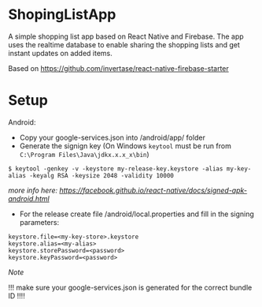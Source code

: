 # ShopingListApp

A simple shopping list app based on React Native and Firebase. The app uses the realtime database to enable sharing the shopping lists and get instant updates on added items.

Based on https://github.com/invertase/react-native-firebase-starter

# Setup

Android:
* Copy your google-services.json into /android/app/ folder
* Generate the signign key (On Windows `keytool` must be run from `C:\Program Files\Java\jdkx.x.x_x\bin`)
```
$ keytool -genkey -v -keystore my-release-key.keystore -alias my-key-alias -keyalg RSA -keysize 2048 -validity 10000
```
*more info here: https://facebook.github.io/react-native/docs/signed-apk-android.html*
* For the release create file /android/local.properties and fill in the signing parameters:
```
keystore.file=<my-key-store>.keystore
keystore.alias=<my-alias>
keystore.storePassword=<password>
keystore.keyPassword=<password>
```
  
  

*Note*

!!! make sure your google-services.json is generated for the correct bundle ID !!!!
